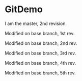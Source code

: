 # GitDemo
I am the master, 2nd revision.

Modified on base branch, 1st rev.

Modified on base branch, 2nd rev.

Modified on base branch, 3rd rev.

Modified on base branch, 4th rev.

Modified on base branch, 5th rev.
